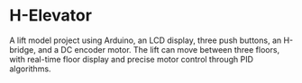 # H-Elevator
A lift model project using Arduino, an LCD display, three push buttons, an H-bridge, and a DC encoder motor. The lift can move between three floors, with real-time floor display and precise motor control through PID algorithms.
